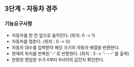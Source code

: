 ## 3단계 - 자동차 경주

### 기능요구사항
- 자동차를 한 칸 앞으로 움직인다. (위치: 0 -> 1)
- 자동차를 멈춘다. (위치 : 0 -> 0)
- 자동차 대수를 입력받아 해당 크기의 자동차 배열을 반환한다.
- 현재의 위치를 반복된 '-' 로 반환한다. (위치 : 3 -> '- - -' 를 출력)
- 반환된 랜덤한 수가 0부터 9사이의 값인지 확인한다.
